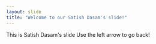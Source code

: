 ```yaml
---
layout: slide
title: "Welcome to our Satish Dasam's slide!"
---
```

This is Satish Dasam's slide
Use the left arrow to go back!



